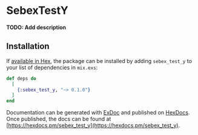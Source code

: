 # SebexTestY

**TODO: Add description**

## Installation

If [available in Hex](https://hex.pm/docs/publish), the package can be installed
by adding `sebex_test_y` to your list of dependencies in `mix.exs`:

```elixir
def deps do
  [
    {:sebex_test_y, "~> 0.1.0"}
  ]
end
```

Documentation can be generated with [ExDoc](https://github.com/elixir-lang/ex_doc)
and published on [HexDocs](https://hexdocs.pm). Once published, the docs can
be found at [https://hexdocs.pm/sebex_test_y](https://hexdocs.pm/sebex_test_y).


